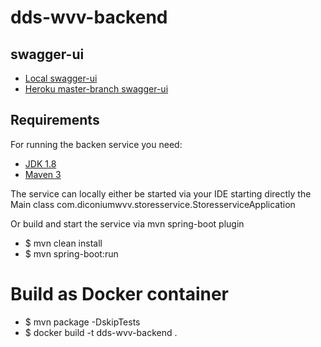 # dds-wvv-backend

## swagger-ui
- [Local swagger-ui](http://localhost:8080/swagger-ui.html#/)
- [Heroku master-branch swagger-ui](https://dds-wvv-backend.herokuapp.com/swagger-ui.html#/)

## Requirements

For running the backen service you need:

- [JDK 1.8](https://openjdk.java.net/install/)
- [Maven 3](https://maven.apache.org)

The service can locally either be started via your IDE starting directly the Main class com.diconiumwvv.storesservice.StoresserviceApplication

Or build and start the service via mvn spring-boot plugin

- $ mvn clean install
- $ mvn spring-boot:run

# Build as Docker container

- $ mvn package -DskipTests
- $ docker build -t dds-wvv-backend .
